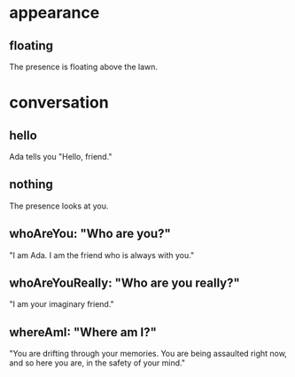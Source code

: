 # appearance

## floating

The presence is floating above the lawn.

# conversation

## hello

Ada tells you "Hello, friend."

## nothing

The presence looks at you.

## whoAreYou: "Who are you?"

"I am Ada. I am the friend who is always with you."

## whoAreYouReally: "Who are you really?"

"I am your imaginary friend."

## whereAmI: "Where am I?"

"You are drifting through your memories. You are being assaulted right now,
and so here you are, in the safety of your mind."